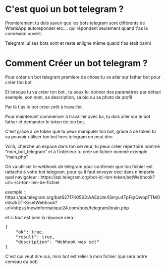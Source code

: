 <h1>C'est quoi un bot telegram ?</h1>

<p>Premièrement tu dois savoir que les bots telegram sont différents de WhatsApp autoreponder etc.... qui répondent seulement quand t'as la connexion ouvert.</p>

<p>Telegram lui ses bots sont et reste enligne même quand t'as était banni</p>

<h1>Comment Créer un bot telegram ?</h1>

<p>Pour créer un bot telegram première de chose tu va aller sur father bot pour créer ton bot</p>

<p>Et lorsque tu va créer ton bot , tu peux lui donner des paramètres par défaut exemple, son nom, sa description, sa bio ou sa photo de profil</p>

<p>Par là t'as le bot créer prêt à travailler.</p>

<p>Pour maintenant commencer à travailler avec lui, tu dois aller sur le bot father et demander le token de ton bot.</p>

<p>C'est grâce à ce token que tu peux manipuler ton bot, grâce à ce token tu va pouvoir utiliser ton bot hors telegram on peut dire.</p>

<p>Voilà, cherche un espace dans ton serveur, tu peux créer répertoire nommé "mon_bot_telegram" et à l'intérieur tu crée un fichier nommé exemple "main.php"</p>

<p>On va utiliser le webhook de telegram pour confirmer que ton fichier est rattaché à votre bot telegram, pour ça il faut envoyer ceci dans n'importe quel navigateur : https://api.telegram.org/bot-ici-ton-token/setWebhook?url=-ici-ton-lien-de-fichier</p>

<p>exemple : https://api.telegram.org/bot6271740563:AAEdUm4Smyu4TpFqrQwbpTTMOeVozkDT-8/setWebhook?url=https://newinformatique24.com/bots/telegram/brain.php</p>

<p>et si tout est bien la réponse sera :</p>

<pre>{
	"ok": true,
	"result": true,
	"description": "Webhook was set"
}</pre>

<p>C'est qui veut dire oui, mon bot est relier à mon fichier (qui sera notre cerveau du bot)</p>
